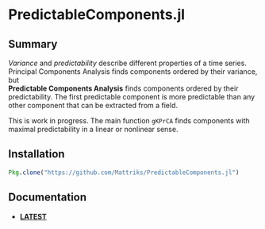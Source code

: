 # PredictableComponents.jl

## Summary

*Variance* and *predictability* describe different properties of a time series.  
Principal Components Analysis finds components ordered by their variance, but  
**Predictable Components Analysis** finds components ordered by their predictability.  The first predictable component is more predictable than any other component that can be extracted from a field.

This is work in progress.  The main function `gKPrCA` finds components with maximal predictability in a linear or nonlinear sense.

## Installation

```julia
Pkg.clone("https://github.com/Mattriks/PredictableComponents.jl")
```

## Documentation

- [**LATEST**][docs-latest-url]


[docs-latest-url]: https://Mattriks.github.io/PredictableComponents.jl/latest
[docs-stable-url]: https://Mattriks.github.io/PredictableComponents.jl/stable




